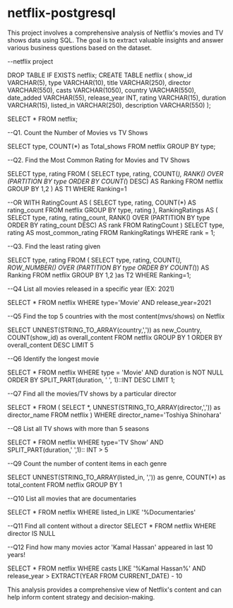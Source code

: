 # netflix-postgresql

This project involves a comprehensive analysis of Netflix's movies and TV shows data using SQL. The goal is to extract valuable insights and answer various business questions based on the dataset.

--netflix project

DROP TABLE IF EXISTS netflix;
CREATE TABLE netflix
(
    show_id      VARCHAR(5),
    type         VARCHAR(10),
    title        VARCHAR(250),
    director     VARCHAR(550),
    casts        VARCHAR(1050),
    country      VARCHAR(550),
    date_added   VARCHAR(55),
    release_year INT,
    rating       VARCHAR(15),
    duration     VARCHAR(15),
    listed_in    VARCHAR(250),
    description  VARCHAR(550)
);

SELECT * FROM netflix;

--Q1. Count the Number of Movies vs TV Shows

SELECT 
    type,
    COUNT(*) as Total_shows
FROM netflix
GROUP BY type;

--Q2. Find the Most Common Rating for Movies and TV Shows


SELECT 
	type,
	rating
FROM (
	SELECT 
		type,
		rating,
		COUNT(*),
		RANK() OVER (PARTITION BY type ORDER BY COUNT(*) DESC) AS Ranking 
	FROM netflix
	GROUP BY 1,2
) AS T1
WHERE 
		Ranking=1


--OR
WITH RatingCount AS (
    SELECT 
        type,
        rating,
        COUNT(*) AS rating_count
    FROM netflix
    GROUP BY type, rating
),
RankingRatings AS (
    SELECT 
        type,
        rating,
        rating_count,
        RANK() OVER (PARTITION BY type ORDER BY rating_count DESC) AS rank
    FROM RatingCount
)
SELECT 
    type,
    rating AS most_common_rating
FROM RankingRatings
WHERE rank = 1;

--Q3. Find the least rating given

SELECT 
	type,
	rating
FROM
(
SELECT 
		type,
		rating,
		COUNT(*),
		ROW_NUMBER() OVER (PARTITION BY type ORDER BY COUNT(*)) AS Ranking 
	FROM netflix
	GROUP BY 1,2
)as T2
WHERE Ranking=1;

--Q4 List all movies released in a specific year (EX: 2021)

SELECT * 
FROM netflix
WHERE 
	type='Movie'
	AND 
	release_year=2021

--Q5 Find the top 5 countries with the most content(mvs/shows) on Netflix

SELECT 
	UNNEST(STRING_TO_ARRAY(country,',')) as new_Country,
	COUNT(show_id) as overall_content
FROM netflix
GROUP BY 1
ORDER BY overall_content DESC 
LIMIT 5

--Q6  Identify the longest movie

SELECT *
FROM netflix
WHERE type = 'Movie' AND duration is NOT NULL 
ORDER BY SPLIT_PART(duration, ' ', 1)::INT DESC
LIMIT 1;

--Q7 Find all the movies/TV shows by a particular director

SELECT * FROM
(
SELECT 
		*,
		UNNEST(STRING_TO_ARRAY(director,',')) as director_name
	FROM netflix
)
WHERE director_name='Toshiya Shinohara'

--Q8 List all TV shows with more than 5 seasons

SELECT * 
FROM netflix
WHERE 
	type='TV Show'
	AND
	SPLIT_PART(duration,' ',1):: INT > 5 

--Q9 Count the number of content items in each genre

SELECT 
	UNNEST(STRING_TO_ARRAY(listed_in, ',')) as genre,
	COUNT(*) as total_content
FROM netflix
GROUP BY 1

--Q10 List all movies that are documentaries

SELECT * FROM netflix
WHERE listed_in LIKE '%Documentaries'


--Q11 Find all content without a director
SELECT * FROM netflix
WHERE director IS NULL


--Q12 Find how many movies actor 'Kamal Hassan' appeared in last 10 years!

SELECT * FROM netflix
WHERE 
	casts LIKE '%Kamal Hassan%'
	AND 
	release_year > EXTRACT(YEAR FROM CURRENT_DATE) - 10





This analysis provides a comprehensive view of Netflix's content and can help inform content strategy and decision-making.

	
